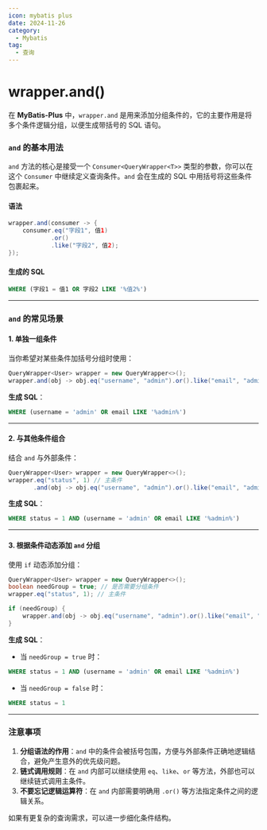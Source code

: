 ```yaml
---
icon: mybatis plus
date: 2024-11-26
category:
  - Mybatis
tag:
  - 查询
---
```

# wrapper.and()

在 **MyBatis-Plus** 中，`wrapper.and` 是用来添加分组条件的，它的主要作用是将多个条件逻辑分组，以便生成带括号的 SQL 语句。

<!-- more -->
### **`and` 的基本用法**
`and` 方法的核心是接受一个 `Consumer<QueryWrapper<T>>` 类型的参数，你可以在这个 `Consumer` 中继续定义查询条件。`and` 会在生成的 SQL 中用括号将这些条件包裹起来。

#### **语法**
```java
wrapper.and(consumer -> {
    consumer.eq("字段1", 值1)
            .or()
            .like("字段2", 值2);
});
```

#### **生成的 SQL**
```sql
WHERE (字段1 = 值1 OR 字段2 LIKE '%值2%')
```

---

### **`and` 的常见场景**
#### **1. 单独一组条件**
当你希望对某些条件加括号分组时使用：
```java
QueryWrapper<User> wrapper = new QueryWrapper<>();
wrapper.and(obj -> obj.eq("username", "admin").or().like("email", "admin"));
```

**生成 SQL**：
```sql
WHERE (username = 'admin' OR email LIKE '%admin%')
```

---

#### **2. 与其他条件组合**
结合 `and` 与外部条件：
```java
QueryWrapper<User> wrapper = new QueryWrapper<>();
wrapper.eq("status", 1) // 主条件
       .and(obj -> obj.eq("username", "admin").or().like("email", "admin"));
```

**生成 SQL**：
```sql
WHERE status = 1 AND (username = 'admin' OR email LIKE '%admin%')
```

---

#### **3. 根据条件动态添加 `and` 分组**
使用 `if` 动态添加分组：
```java
QueryWrapper<User> wrapper = new QueryWrapper<>();
boolean needGroup = true; // 是否需要分组条件
wrapper.eq("status", 1); // 主条件

if (needGroup) {
    wrapper.and(obj -> obj.eq("username", "admin").or().like("email", "admin"));
}
```

**生成 SQL**：
- 当 `needGroup = true` 时：
```sql
WHERE status = 1 AND (username = 'admin' OR email LIKE '%admin%')
```
- 当 `needGroup = false` 时：
```sql
WHERE status = 1
```

---

### **注意事项**
1. **分组语法的作用**：`and` 中的条件会被括号包围，方便与外部条件正确地逻辑结合，避免产生意外的优先级问题。
2. **链式调用规则**：在 `and` 内部可以继续使用 `eq`、`like`、`or` 等方法，外部也可以继续链式调用主条件。
3. **不要忘记逻辑运算符**：在 `and` 内部需要明确用 `.or()` 等方法指定条件之间的逻辑关系。

如果有更复杂的查询需求，可以进一步细化条件结构。